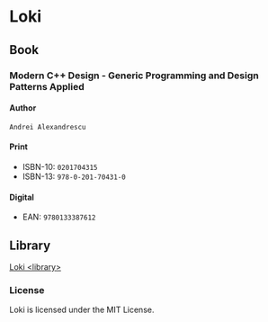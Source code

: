 # Loki
## Book
### Modern C++ Design - Generic Programming and Design Patterns Applied
#### Author
`Andrei Alexandrescu`
#### Print
- ISBN-10: `0201704315`
- ISBN-13: `978-0-201-70431-0`
#### Digital
- EAN: `9780133387612`

## Library
[Loki \<library\>](http://loki-lib.sourceforge.net/)

### License
Loki is licensed under the MIT License.

